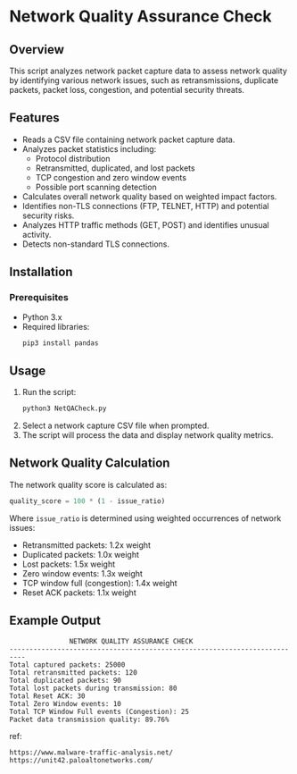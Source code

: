 # Network Quality Assurance Check

## Overview
This script analyzes network packet capture data to assess network quality by identifying various network issues, such as retransmissions, duplicate packets, packet loss, congestion, and potential security threats.

## Features
- Reads a CSV file containing network packet capture data.
- Analyzes packet statistics including:
  - Protocol distribution
  - Retransmitted, duplicated, and lost packets
  - TCP congestion and zero window events
  - Possible port scanning detection
- Calculates overall network quality based on weighted impact factors.
- Identifies non-TLS connections (FTP, TELNET, HTTP) and potential security risks.
- Analyzes HTTP traffic methods (GET, POST) and identifies unusual activity.
- Detects non-standard TLS connections.

## Installation
### Prerequisites
- Python 3.x
- Required libraries:
  ```bash
  pip3 install pandas
  ```

## Usage
1. Run the script:
   ```bash
   python3 NetQACheck.py
   ```
2. Select a network capture CSV file when prompted.
3. The script will process the data and display network quality metrics.

## Network Quality Calculation
The network quality score is calculated as:

```python
quality_score = 100 * (1 - issue_ratio)
```
Where `issue_ratio` is determined using weighted occurrences of network issues:
- Retransmitted packets: 1.2x weight
- Duplicated packets: 1.0x weight
- Lost packets: 1.5x weight
- Zero window events: 1.3x weight
- TCP window full (congestion): 1.4x weight
- Reset ACK packets: 1.1x weight

## Example Output
```
               NETWORK QUALITY ASSURANCE CHECK            
--------------------------------------------------------------------------
Total captured packets: 25000
Total retransmitted packets: 120
Total duplicated packets: 90
Total lost packets during transmission: 80
Total Reset ACK: 30
Total Zero Window events: 10
Total TCP Window Full events (Congestion): 25
Packet data transmission quality: 89.76%
```



ref:
```
https://www.malware-traffic-analysis.net/
https://unit42.paloaltonetworks.com/
```
